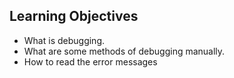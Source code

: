 ## Learning Objectives
* What is debugging.
* What are some methods of debugging manually.
* How to read the error messages 
